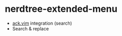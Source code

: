 nerdtree-extended-menu
======================

* [ack.vim](https://github.com/mileszs/ack.vim/) integration (search)
* Search & replace

